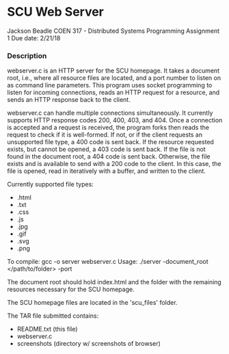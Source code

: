 # SCU Web Server 

Jackson Beadle
COEN 317 - Distributed Systems
Programming Assignment 1 
Due date: 2/21/18

### Description

webserver.c is an HTTP server for the SCU homepage. It takes a document 
root, i.e., where all resource files are located, and a port number to 
listen on as command line parameters. This program uses socket programming
to listen for incoming connections, reads an HTTP request for a resource, 
and sends an HTTP response back to the client.

webserver.c can handle multiple connections simultaneously. It currently
supports HTTP response codes 200, 400, 403, and 404. Once a connection is
accepted and a request is received, the program forks then reads the request
to check if it is well-formed. If not, or if the client requests an
unsupported file type, a 400 code is sent back. If the resource requested
exists, but cannot be opened, a 403 code is sent back. If the file is not
found in the document root, a 404 code is sent back. Otherwise, the file
exists and is available to send with a 200 code to the client. In this case,
the file is opened, read in iteratively with a buffer, and written to the
client.

Currently supported file types:

- .html
- .txt
- .css
- .js
- .jpg
- .gif
- .svg
- .png

To compile: gcc -o server webserver.c
Usage: ./server -document_root </path/to/folder> -port <portno>

The document root should hold index.html and the folder with the remaining
resources necessary for the SCU homepage.

The SCU homepage files are located in the 'scu_files' folder. 

The TAR file submitted contains:

- README.txt (this file)
- webserver.c
- screenshots (directory w/ screenshots of browser)
